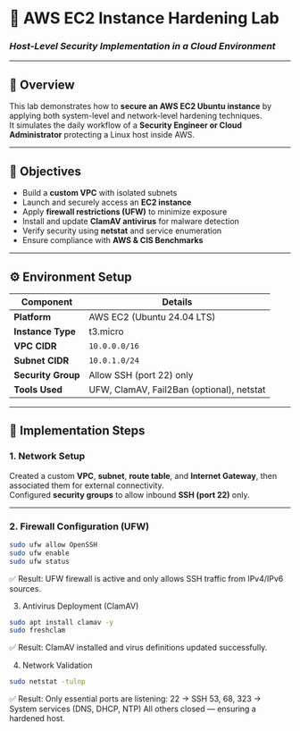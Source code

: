 # 🧱 AWS EC2 Instance Hardening Lab  
### _Host-Level Security Implementation in a Cloud Environment_

---

## 🧩 Overview
This lab demonstrates how to **secure an AWS EC2 Ubuntu instance** by applying both system-level and network-level hardening techniques.  
It simulates the daily workflow of a **Security Engineer or Cloud Administrator** protecting a Linux host inside AWS.

---

## 🎯 Objectives
- Build a **custom VPC** with isolated subnets  
- Launch and securely access an **EC2 instance**  
- Apply **firewall restrictions (UFW)** to minimize exposure  
- Install and update **ClamAV antivirus** for malware detection  
- Verify security using **netstat** and service enumeration  
- Ensure compliance with **AWS & CIS Benchmarks**

---

## ⚙️ Environment Setup
| Component | Details |
|------------|----------|
| **Platform** | AWS EC2 (Ubuntu 24.04 LTS) |
| **Instance Type** | t3.micro |
| **VPC CIDR** | `10.0.0.0/16` |
| **Subnet CIDR** | `10.0.1.0/24` |
| **Security Group** | Allow SSH (port 22) only |
| **Tools Used** | UFW, ClamAV, Fail2Ban (optional), netstat |

---

## 🔐 Implementation Steps

### 1. Network Setup
Created a custom **VPC**, **subnet**, **route table**, and **Internet Gateway**, then associated them for external connectivity.  
Configured **security groups** to allow inbound **SSH (port 22)** only.

---

### 2. Firewall Configuration (UFW)
```bash
sudo ufw allow OpenSSH
sudo ufw enable
sudo ufw status
```

✅ Result:
UFW firewall is active and only allows SSH traffic from IPv4/IPv6 sources.

3. Antivirus Deployment (ClamAV)
```bash
sudo apt install clamav -y
sudo freshclam
```

✅ Result:
ClamAV installed and virus definitions updated successfully.

4. Network Validation
```bash
sudo netstat -tulnp
```

✅ Result:
Only essential ports are listening:
22 → SSH
53, 68, 323 → System services (DNS, DHCP, NTP)
All others closed — ensuring a hardened host.
